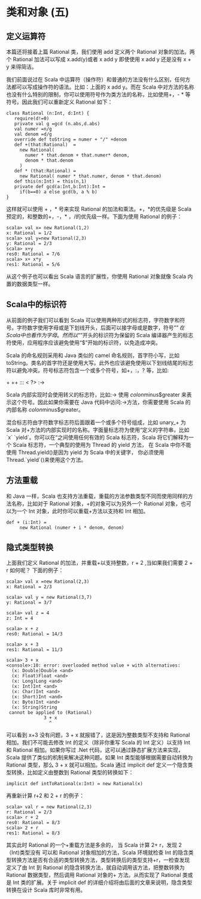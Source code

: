 # 类和对象 (五) #

## 定义运算符 ##

本篇还将接着上篇 Rational 类，我们使用 add 定义两个 Rational 对象的加法。两个 Rational 加法可以写成 x.add(y)或者 x add y 即使使用 x add y 还是没有 x + y 来得简洁。

我们前面说过在 Scala 中运算符（操作符）和普通的方法没有什么区别，任何方法都可以写成操作符的语法。比如：上面的 x add y。而在 Scala 中对方法的名称也没有什么特别的限制，你可以使用符号作为类方法的名称，比如使用+，- * 等符号。因此我们可以重新定义 Rational 如下：

```
class Rational (n:Int, d:Int) {
   require(d!=0)
   private val g =gcd (n.abs,d.abs) 
   val numer =n/g 
   val denom =d/g 
   override def toString = numer + "/" +denom
   def +(that:Rational)  =
     new Rational( 
       numer * that.denom + that.numer* denom,
       denom * that.denom 
     ) 
   def * (that:Rational) =
     new Rational( numer * that.numer, denom * that.denom)
   def this(n:Int) = this(n,1) 
   private def gcd(a:Int,b:Int):Int =
     if(b==0) a else gcd(b, a % b)
}
```

这样就可以使用 + ，* 号来实现 Rational 的加法和乘法。+，\*的优先级是 Scala 预定的，和整数的+，-，* ，/的优先级一样。下面为使用 Rational 的例子：

```
scala> val x= new Rational(1,2)
x: Rational = 1/2
scala> val y=new Rational(2,3)
y: Rational = 2/3
scala> x+y
res0: Rational = 7/6
scala> x+ x*y
res1: Rational = 5/6
```

从这个例子也可以看出 Scala 语言的扩展性，你使用 Rational 对象就像 Scala 内置的数据类型一样。

## Scala中的标识符 ##

从前面的例子我们可以看到 Scala 可以使用两种形式的标志符，字符数字和符号。字符数字使用字母或是下划线开头，后面可以接字母或是数字，符号”$”在 Scala 中也看作为字母。然而以“$”开头的标识符为保留的 Scala 编译器产生的标志符使用，应用程序应该避免使用“$”开始的标识符，以免造成冲突。

Scala 的命名规则采用和 Java 类似的 camel 命名规则，首字符小写，比如 toString。类名的首字符还是使用大写。此外也应该避免使用以下划线结尾的标志符以避免冲突。符号标志符包含一个或多个符号，如+，:，? 等，比如:

\+ ++ ::: < ?> :->

Scala 内部实现时会使用转义的标志符，比如:-> 使用 $colon$minus$greater  来表示这个符号。因此如果你需要在 Java 代码中访问:->方法，你需要使用 Scala 的内部名称 $colon$minus$greater。

混合标志符由字符数字标志符后面跟着一个或多个符号组成，比如 unary_+ 为 Scala 对+方法的内部实现时的名称。字面量标志符为使用“定义的字符串，比如 \`x\` \`yield\`。你可以在“之间使用任何有效的 Scala 标志符，Scala 将它们解释为一个 Scala 标志符，一个典型的使用为 Thread 的 yield 方法， 在 Scala 中你不能使用 Thread.yield()是因为 yield 为 Scala 中的关键字， 你必须使用 Thread.\`yield\`()来使用这个方法。

## 方法重载 ##

和 Java 一样，Scala 也支持方法重载，重载的方法参数类型不同而使用同样的方法名称，比如对于 Rational 对象，+的对象可以为另外一个 Rational 对象，也可以为一个 Int 对象，此时你可以重载+方法以支持和 Int 相加。

```
def + (i:Int) =
     new Rational (numer + i * denom, denom)
```
## 隐式类型转换 ##

上面我们定义 Rational 的加法，并重载+以支持整数，r + 2 ,当如果我们需要 2 + r 如何呢？ 下面的例子：

```
scala> val x =new Rational(2,3)
x: Rational = 2/3
```

```
scala> val y = new Rational(3,7)
y: Rational = 3/7
```

```
scala> val z = 4
z: Int = 4
```

```
scala> x + z
res0: Rational = 14/3
```

```
scala> x + 3
res1: Rational = 11/3
```

```
scala> 3 + x
<console>:10: error: overloaded method value + with alternatives:
  (x: Double)Double <and>
  (x: Float)Float <and>
  (x: Long)Long <and>
  (x: Int)Int <and>
  (x: Char)Int <and>
  (x: Short)Int <and>
  (x: Byte)Int <and>
  (x: String)String
 cannot be applied to (Rational)
              3 + x
                ^
```


可以看到 x+3 没有问题，3 + x 就报错了，这是因为整数类型不支持和 Rational 相加。我们不可能去修改 Int 的定义（除非你重写 Scala 的 Int 定义）以支持 Int 和 Rational 相加。如果你写过 .Net 代码，这可以通过静态扩展方法来实现，Scala 提供了类似的机制来解决这种问题。如果 Int 类型能够根据需要自动转换为 Rational 类型，那么 3 + x  就可以相加。Scala 通过 implicit def 定义一个隐含类型转换，比如定义由整数到 Rational 类型的转换如下：

```
implicit def intToRational(x:Int) = new Rational(x)
```

再重新计算 r+2 和 2 + r 的例子：

```
scala> val r = new Rational(2,3)
r: Rational = 2/3
scala> r + 2
res0: Rational = 8/3
scala> 2 + r
res1: Rational = 8/3
```

其实此时 Rational 的一个+重载方法是多余的， 当 Scala 计算 2+ r，发现 2（Int)类型没有 可以和 Rational 对象相加的方法，Scala 环境就检查 Int 的隐含类型转换方法是否有合适的类型转换方法，类型转换后的类型支持+r，一检查发现定义了由 Int 到 Rational 的隐含转换方法，就自动调用该方法，把整数转换为 Rational 数据类型，然后调用 Rational 对象的+ 方法。从而实现了 Rational 类或是 Int 类的扩展。关于 implicit def 的详细介绍将由后面的文章来说明，隐含类型转换在设计 Scala 库时非常有用。
